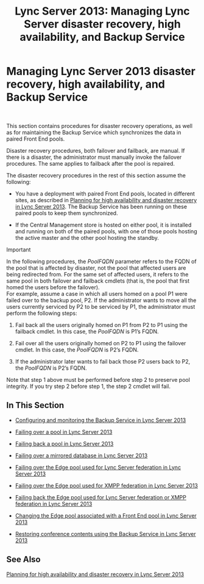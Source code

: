﻿---
title: 'Lync Server 2013: Managing Lync Server disaster recovery, high availability, and Backup Service'
TOCTitle: Managing Lync Server 2013 disaster recovery, high availability, and Backup Service
ms:assetid: f4cd36fb-ffd6-48fa-b761-e11b3bcff91a
ms:mtpsurl: https://technet.microsoft.com/en-us/library/JJ721939(v=OCS.15)
ms:contentKeyID: 49733876
ms.date: 07/23/2014
mtps_version: v=OCS.15
---

# Managing Lync Server 2013 disaster recovery, high availability, and Backup Service

 


This section contains procedures for disaster recovery operations, as well as for maintaining the Backup Service which synchronizes the data in paired Front End pools.

Disaster recovery procedures, both failover and failback, are manual. If there is a disaster, the administrator must manually invoke the failover procedures. The same applies to failback after the pool is repaired.

The disaster recovery procedures in the rest of this section assume the following:

  - You have a deployment with paired Front End pools, located in different sites, as described in [Planning for high availability and disaster recovery in Lync Server 2013](lync-server-2013-planning-for-high-availability-and-disaster-recovery.md). The Backup Service has been running on these paired pools to keep them synchronized.

  - If the Central Management store is hosted on either pool, it is installed and running on both of the paired pools, with one of those pools hosting the active master and the other pool hosting the standby.


> [!IMPORTANT]
> In the following procedures, the <EM>PoolFQDN</EM> parameter refers to the FQDN of the pool that is affected by disaster, not the pool that affected users are being redirected from. For the same set of affected users, it refers to the same pool in both failover and failback cmdlets (that is, the pool that first homed the users before the failover).<BR>For example, assume a case in which all users homed on a pool P1 were failed over to the backup pool, P2. If the administrator wants to move all the users currently serviced by P2 to be serviced by P1, the administrator must perform the following steps: 
> <OL>
> <LI>
> <P>Fail back all the users originally homed on P1 from P2 to P1 using the failback cmdlet. In this case, the <EM>PoolFQDN</EM> is P1’s FQDN.</P>
> <LI>
> <P>Fail over all the users originally homed on P2 to P1 using the failover cmdlet. In this case, the <EM>PoolFQDN</EM> is P2’s FQDN.</P>
> <LI>
> <P>If the administrator later wants to fail back those P2 users back to P2, the <EM>PoolFQDN</EM> is P2’s FQDN.</P></LI></OL>Note that step 1 above must be performed before step 2 to preserve pool integrity. If you try step 2 before step 1, the step 2 cmdlet will fail.



## In This Section

  - [Configuring and monitoring the Backup Service in Lync Server 2013](lync-server-2013-configuring-and-monitoring-the-backup-service.md)

  - [Failing over a pool in Lync Server 2013](lync-server-2013-failing-over-a-pool.md)

  - [Failing back a pool in Lync Server 2013](lync-server-2013-failing-back-a-pool.md)

  - [Failing over a mirrored database in Lync Server 2013](lync-server-2013-failing-over-a-mirrored-database.md)

  - [Failing over the Edge pool used for Lync Server federation in Lync Server 2013](lync-server-2013-failing-over-the-edge-pool-used-for-lync-server-federation.md)

  - [Failing over the Edge pool used for XMPP federation in Lync Server 2013](lync-server-2013-failing-over-the-edge-pool-used-for-xmpp-federation.md)

  - [Failing back the Edge pool used for Lync Server federation or XMPP federation in Lync Server 2013](lync-server-2013-failing-back-the-edge-pool-used-for-lync-server-federation-or-xmpp-federation.md)

  - [Changing the Edge pool associated with a Front End pool in Lync Server 2013](lync-server-2013-changing-the-edge-pool-associated-with-a-front-end-pool.md)

  - [Restoring conference contents using the Backup Service in Lync Server 2013](lync-server-2013-restoring-conference-contents-using-the-backup-service.md)

## See Also


[Planning for high availability and disaster recovery in Lync Server 2013](lync-server-2013-planning-for-high-availability-and-disaster-recovery.md)

